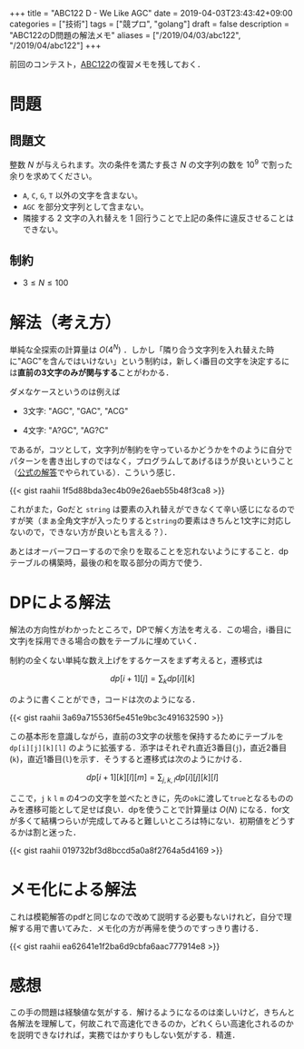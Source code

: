 +++
title = "ABC122 D - We Like AGC"
date = 2019-04-03T23:43:42+09:00
categories = ["技術"]
tags = ["競プロ", "golang"]
draft = false
description = "ABC122のD問題の解法メモ"
aliases = ["/2019/04/03/abc122", "/2019/04/abc122"]
+++

前回のコンテスト，[ABC122](https://atcoder.jp/contests/abc122)の復習メモを残しておく．

# 問題

## 問題文
整数 $N$ が与えられます。次の条件を満たす長さ $N$ の文字列の数を $10^9$ で割った余りを求めてください。

* `A`, `C`, `G`, `T` 以外の文字を含まない。
* `AGC` を部分文字列として含まない。
* 隣接する 2 文字の入れ替えを 1 回行うことで上記の条件に違反させることはできない。

## 制約

* $3\leq N\leq100$

# 解法（考え方）
単純な全探索の計算量は $O(4^N)$ ．しかし「隣り合う文字列を入れ替えた時に"AGC"を含んではいけない」という制約は，新しくi番目の文字を決定するには**直前の3文字のみが関与する**ことがわかる．

ダメなケースというのは例えば

- 3文字: "AGC", "GAC", "ACG"

* 4文字: "A?GC", "AG?C"

であるが，コツとして，文字列が制約を守っているかどうかを↑のように自分でパターンを書き出しすのではなく，プログラムしてあげるほうが良いということ（[公式の解答](https://img.atcoder.jp/abc122/editorial.pdf)でやられている）．こういう感じ．


{{< gist raahii 1f5d88bda3ec4b09e26aeb55b48f3ca8 >}}

これがまた，Goだと `string` は要素の入れ替えができなくて辛い感じになるのですが笑（まぁ全角文字が入ったりすると`string`の要素はきちんと1文字に対応しないので，できない方が良いとも言える？）．

あとはオーバーフローするので余りを取ることを忘れないようにすること．dpテーブルの構築時，最後の和を取る部分の両方で使う．



# DPによる解法
解法の方向性がわかったところで，DPで解く方法を考える．この場合，i番目に文字jを採用できる場合の数をテーブルに埋めていく．

制約の全くない単純な数え上げをするケースをまず考えると，遷移式は

$$ dp[i+1][j] = \sum_{k} dp[i][k] $$

のように書くことができ，コードは次のようになる．

{{< gist raahii 3a69a715536f5e451e9bc3c491632590 >}}

この基本形を意識しながら，直前の3文字の状態を保持するためにテーブルを `dp[i][j][k][l]` のように拡張する．添字はそれぞれ直近3番目(`j`)，直近2番目(`k`)，直近1番目(`l`)を示す．そうすると遷移式は次のようにかける．

$$
dp[i+1][k][l][m] = \sum_{j,k,l}dp[i][j][k][l]
$$

ここで，`j` `k` `l` `m` の4つの文字を並べたときに，先の`ok`に渡して`true`となるもののみを遷移可能として足せば良い．dpを使うことで計算量は $O(N)$ になる．for文が多くて結構つらいが完成してみると難しいところは特にない．初期値をどうするかは割と迷った．

{{< gist raahii 019732bf3d8bccd5a0a8f2764a5d4169 >}}


# メモ化による解法

これは模範解答のpdfと同じなので改めて説明する必要もないけれど，自分で理解する用で書いてみた．メモ化の方が再帰を使うのですっきり書ける．

{{< gist raahii ea62641e1f2ba6d9cbfa6aac777914e8 >}}


# 感想

この手の問題は経験値な気がする．解けるようになるのは楽しいけど，きちんと各解法を理解して，何故これで高速化できるのか，どれくらい高速化されるのかを説明できなければ，実務ではかすりもしない気がする．精進．
